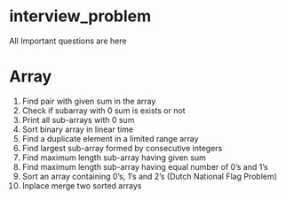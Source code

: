 # interview_problem
All Important questions are here


# Array
1. Find pair with given sum in the array
2. Check if subarray with 0 sum is exists or not
3. Print all sub-arrays with 0 sum
4. Sort binary array in linear time
5. Find a duplicate element in a limited range array
6. Find largest sub-array formed by consecutive integers
7. Find maximum length sub-array having given sum
8. Find maximum length sub-array having equal number of 0’s and 1’s
9. Sort an array containing 0’s, 1’s and 2’s (Dutch National Flag Problem)
10. Inplace merge two sorted arrays